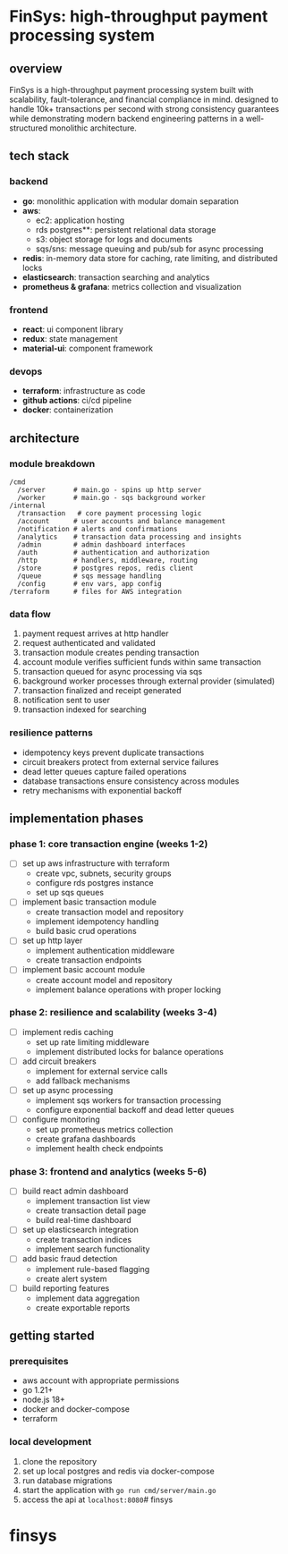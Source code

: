 # FinSys: high-throughput payment processing system

## overview
FinSys is a high-throughput payment processing system built with scalability, fault-tolerance, and financial compliance in mind. designed to handle 10k+ transactions per second with strong consistency guarantees while demonstrating modern backend engineering patterns in a well-structured monolithic architecture.

## tech stack

### backend
- **go**: monolithic application with modular domain separation
- **aws**:
  - ec2: application hosting
  - rds postgres**: persistent relational data storage
  - s3: object storage for logs and documents
  - sqs/sns: message queuing and pub/sub for async processing
- **redis**: in-memory data store for caching, rate limiting, and distributed locks
- **elasticsearch**: transaction searching and analytics
- **prometheus & grafana**: metrics collection and visualization

### frontend
- **react**: ui component library
- **redux**: state management
- **material-ui**: component framework

### devops
- **terraform**: infrastructure as code
- **github actions**: ci/cd pipeline
- **docker**: containerization

## architecture

### module breakdown
```
/cmd
  /server       # main.go - spins up http server
  /worker       # main.go - sqs background worker
/internal
  /transaction   # core payment processing logic
  /account      # user accounts and balance management
  /notification # alerts and confirmations
  /analytics    # transaction data processing and insights
  /admin        # admin dashboard interfaces
  /auth         # authentication and authorization
  /http         # handlers, middleware, routing
  /store        # postgres repos, redis client
  /queue        # sqs message handling
  /config       # env vars, app config
/terraform      # files for AWS integration
```

### data flow
1. payment request arrives at http handler
2. request authenticated and validated
3. transaction module creates pending transaction
4. account module verifies sufficient funds within same transaction
5. transaction queued for async processing via sqs
6. background worker processes through external provider (simulated)
7. transaction finalized and receipt generated
8. notification sent to user
9. transaction indexed for searching

### resilience patterns
- idempotency keys prevent duplicate transactions
- circuit breakers protect from external service failures
- dead letter queues capture failed operations
- database transactions ensure consistency across modules
- retry mechanisms with exponential backoff

## implementation phases

### phase 1: core transaction engine (weeks 1-2)
- [ ] set up aws infrastructure with terraform
  - create vpc, subnets, security groups
  - configure rds postgres instance
  - set up sqs queues
- [ ] implement basic transaction module
  - create transaction model and repository
  - implement idempotency handling
  - build basic crud operations
- [ ] set up http layer
  - implement authentication middleware
  - create transaction endpoints
- [ ] implement basic account module
  - create account model and repository
  - implement balance operations with proper locking

### phase 2: resilience and scalability (weeks 3-4)
- [ ] implement redis caching
  - set up rate limiting middleware
  - implement distributed locks for balance operations
- [ ] add circuit breakers
  - implement for external service calls
  - add fallback mechanisms
- [ ] set up async processing
  - implement sqs workers for transaction processing
  - configure exponential backoff and dead letter queues
- [ ] configure monitoring
  - set up prometheus metrics collection
  - create grafana dashboards
  - implement health check endpoints

### phase 3: frontend and analytics (weeks 5-6)
- [ ] build react admin dashboard
  - implement transaction list view
  - create transaction detail page
  - build real-time dashboard
- [ ] set up elasticsearch integration
  - create transaction indices
  - implement search functionality
- [ ] add basic fraud detection
  - implement rule-based flagging
  - create alert system
- [ ] build reporting features
  - implement data aggregation
  - create exportable reports

## getting started

### prerequisites
- aws account with appropriate permissions
- go 1.21+
- node.js 18+
- docker and docker-compose
- terraform

### local development
1. clone the repository
2. set up local postgres and redis via docker-compose
3. run database migrations
4. start the application with `go run cmd/server/main.go`
5. access the api at `localhost:8080`# finsys
# finsys
